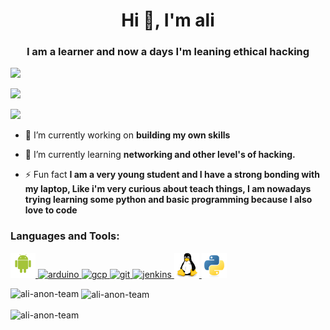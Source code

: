 <h1 align="center">Hi 👋, I'm ali </h1>
<h3 align="center">I am a learner and now a days I'm leaning ethical hacking</h3>

<p align="left"> <img src="https://media3.giphy.com/media/v1.Y2lkPTc5MGI3NjExbzNvZXZsamd1ZG95aTRrNnBldjNraTQ3YXV5MmJnMXlrd282eW9ydiZlcD12MV9pbnRlcm5hbF9naWZfYnlfaWQmY3Q9Zw/EZr27ZbJwmjE9PGyLN/giphy.gif" /> </p>
<p align="left"> <img src="https://media.giphy.com/media/v1.Y2lkPTc5MGI3NjExNjVtdmF1NHdtbjljOHVzaHI3ZXZ2bWZiOG1lZ3BicjU0ZGVkaGh1aCZlcD12MV9naWZzX3NlYXJjaCZjdD1n/3og0ILLVvPp8d64Jd6/giphy.gif" /> </p>
<p align="left"> <img src="https://media.giphy.com/media/v1.Y2lkPTc5MGI3NjExNjVtdmF1NHdtbjljOHVzaHI3ZXZ2bWZiOG1lZ3BicjU0ZGVkaGh1aCZlcD12MV9naWZzX3NlYXJjaCZjdD1n/l0IyeheChYxx2byDu/giphy.gif" /> </p>


- 🔭 I’m currently working on **building my own skills**

- 🌱 I’m currently learning **networking and other level's of hacking.**

- ⚡ Fun fact **I am a very young student and I have a strong bonding with my laptop, Like i'm very curious about teach things, I am nowadays trying learning some python and basic programming because I also love to code**



<h3 align="left">Languages and Tools:</h3>
<p align="left"> <a href="https://developer.android.com" target="_blank" rel="noreferrer"> <img src="https://raw.githubusercontent.com/devicons/devicon/master/icons/android/android-original-wordmark.svg" alt="android" width="40" height="40"/> </a> <a href="https://www.arduino.cc/" target="_blank" rel="noreferrer"> <img src="https://cdn.worldvectorlogo.com/logos/arduino-1.svg" alt="arduino" width="40" height="40"/> </a> <a href="https://cloud.google.com" target="_blank" rel="noreferrer"> <img src="https://www.vectorlogo.zone/logos/google_cloud/google_cloud-icon.svg" alt="gcp" width="40" height="40"/> </a> <a href="https://git-scm.com/" target="_blank" rel="noreferrer"> <img src="https://www.vectorlogo.zone/logos/git-scm/git-scm-icon.svg" alt="git" width="40" height="40"/> </a> <a href="https://www.jenkins.io" target="_blank" rel="noreferrer"> <img src="https://www.vectorlogo.zone/logos/jenkins/jenkins-icon.svg" alt="jenkins" width="40" height="40"/> </a> <a href="https://www.linux.org/" target="_blank" rel="noreferrer"> <img src="https://raw.githubusercontent.com/devicons/devicon/master/icons/linux/linux-original.svg" alt="linux" width="40" height="40"/> </a> <a href="https://www.python.org" target="_blank" rel="noreferrer"> <img src="https://raw.githubusercontent.com/devicons/devicon/master/icons/python/python-original.svg" alt="python" width="40" height="40"/> </a> </p>

<p><img align="left" src="https://github-readme-stats.vercel.app/api/top-langs?username=ali-anon-team&show_icons=true&locale=en&layout=compact" alt="ali-anon-team" /></p>

<p>&nbsp;<img align="center" src="https://github-readme-stats.vercel.app/api?username=ali-anon-team&show_icons=true&locale=en" alt="ali-anon-team" /></p>

<p><img align="center" src="https://github-readme-streak-stats.herokuapp.com/?user=ali-anon-team&" alt="ali-anon-team" /></p>
